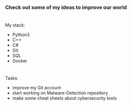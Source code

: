 ### Check out some of my ideas to improve our world
#
My stack:

- Python3
- C++
- C#
- Git
- SQL
- Docker
#
Tasks:

- improve my Git account
- start working on Malware-Detection repository 
- make some cheat sheets about cybersecurity tools

